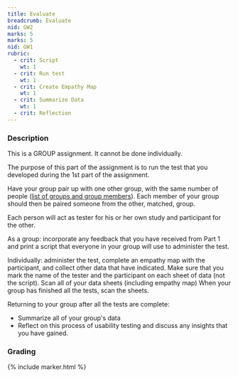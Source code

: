 ```yaml
---
title: Evaluate
breadcrumb: Evaluate
nid: GW2
marks: 5
marks: 5
nid: GW1
rubric:
  - crit: Script
    wt: 1
  - crit: Run test
    wt: 1
  - crit: Create Empathy Map
    wt: 1
  - crit: Summarize Data
    wt: 1
  - crit: Reflection
---
```

### Description

This is a GROUP assignment. It cannot be done individually.

The purpose of this part of the assignment is to run the test
that you developed during the 1st part of the assignment.  

Have your group pair up with one other group, with the same number
of people ([list of groups and group members](https://urcourses.uregina.ca/mod/page/view.php?id=923074)). Each member of your group should then be paired someone from the other, matched, group.

Each person will act as tester for his or her own study and participant for the other.

As a group: incorporate any feedback that you have received from Part 1 and print a script that everyone in your group will use to administer the test.

Individually: administer the test, complete an empathy map with the participant, and collect other data that have indicated. Make sure that you mark the name of the tester and the participant on each sheet of data (not the script). Scan all of your data sheets (including empathy map) When your group has finished all the tests, scan the sheets.

Returning to your group after all the tests are complete:
* Summarize all of your group's data
* Reflect on this process of usability testing and discuss any insights that you have gained.

### Grading

{% include marker.html %}
